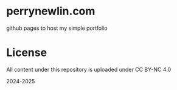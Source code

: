 # perrynewlin.com
github pages to host my simple portfolio

# License
All content under this repository is uploaded under CC BY-NC 4.0

2024-2025